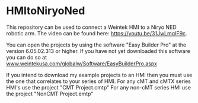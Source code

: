 # HMItoNiryoNed
This repository can be used to connect a Weintek HMI to a Niryo NED robotic arm. The video can be found here: https://youtu.be/31JwLmqIF9c.

You can open the projects by using the software "Easy Builder Pro" at the version 6.05.02.313 or higher.
If you have not yet downloaded this software you can do so at www.weintekusa.com/globalw/Software/EasyBuilderPro.aspx

If you intend to download my example projects to an HMI then you must use the one that correlates to your series of HMI.
For any cMT and cMTX series HMI's use the project "CMT Project.cmtp"
For any non-cMT series HMI use the project "NonCMT Project.emtp"
